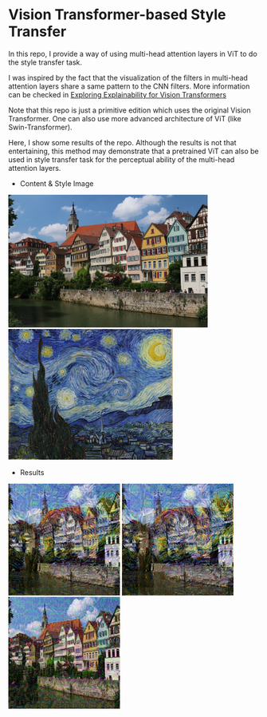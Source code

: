 # Vision Transformer-based Style Transfer
In this repo, I provide a way of using multi-head attention layers in ViT to do the style transfer task.

I was inspired by the fact that the visualization of the filters in multi-head attention layers share a same pattern to the CNN filters. More information can be checked in [Exploring Explainability for Vision Transformers](https://jacobgil.github.io/deeplearning/vision-transformer-explainability)

Note that this repo is just a primitive edition which uses the original Vision Transformer. One can also use more advanced architecture of ViT (like Swin-Transformer).

Here, I show some results of the repo. Although the results is not that entertaining, this method may demonstrate that a pretrained ViT can also be used in style transfer task for the perceptual ability of the multi-head attention layers.

* Content & Style Image

<img src="img/town.jpg" width=400> <img src="img/starry_night.jpg" width=330>

* Results

<img src="results/generated99.jpg"> <img src="results/generated199.jpg"> <img src="results/generated299.jpg">
